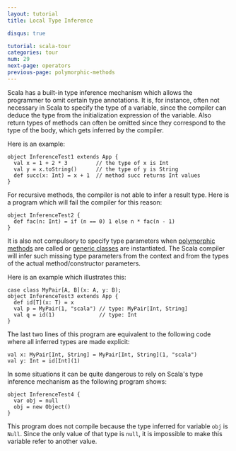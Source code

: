 ```yaml
---
layout: tutorial
title: Local Type Inference

disqus: true

tutorial: scala-tour
categories: tour
num: 29
next-page: operators
previous-page: polymorphic-methods
---
```

Scala has a built-in type inference mechanism which allows the programmer to omit certain type annotations. It is, for instance, often not necessary in Scala to specify the type of a variable, since the compiler can deduce the type from the initialization expression of the variable. Also return types of methods can often be omitted since they correspond to the type of the body, which gets inferred by the compiler.

Here is an example:

```tut
object InferenceTest1 extends App {
  val x = 1 + 2 * 3         // the type of x is Int
  val y = x.toString()      // the type of y is String
  def succ(x: Int) = x + 1  // method succ returns Int values
}
```

For recursive methods, the compiler is not able to infer a result type. Here is a program which will fail the compiler for this reason:

```tut:fail
object InferenceTest2 {
  def fac(n: Int) = if (n == 0) 1 else n * fac(n - 1)
}
```

It is also not compulsory to specify type parameters when [polymorphic methods](polymorphic-methods.html) are called or [generic classes](generic-classes.html) are instantiated. The Scala compiler will infer such missing type parameters from the context and from the types of the actual method/constructor parameters.

Here is an example which illustrates this:

```
case class MyPair[A, B](x: A, y: B);
object InferenceTest3 extends App {
  def id[T](x: T) = x
  val p = MyPair(1, "scala") // type: MyPair[Int, String]
  val q = id(1)              // type: Int
}
```

The last two lines of this program are equivalent to the following code where all inferred types are made explicit:

```
val x: MyPair[Int, String] = MyPair[Int, String](1, "scala")
val y: Int = id[Int](1)
```

In some situations it can be quite dangerous to rely on Scala's type inference mechanism as the following program shows:

```tut:fail
object InferenceTest4 {
  var obj = null
  obj = new Object()
}
```

This program does not compile because the type inferred for variable `obj` is `Null`. Since the only value of that type is `null`, it is impossible to make this variable refer to another value.

